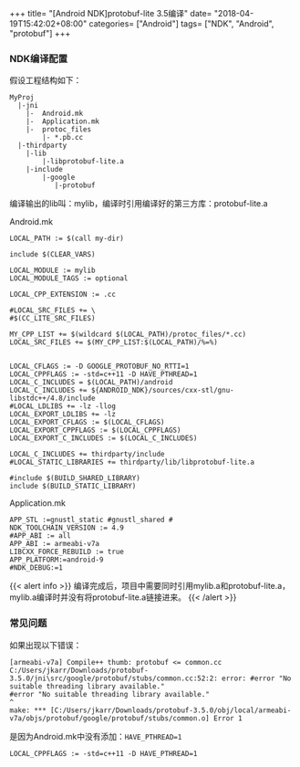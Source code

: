 +++
title= "[Android NDK]protobuf-lite 3.5编译"
date= "2018-04-19T15:42:02+08:00"
categories= ["Android"]
tags= ["NDK", "Android", "protobuf"]
+++

### NDK编译配置

假设工程结构如下：

    MyProj
      |-jni
        |-  Android.mk
        |-  Application.mk
        |-  protoc_files
            |- *.pb.cc
      |-thirdparty
        |-lib
            |-libprotobuf-lite.a
        |-include
            |-google
               |-protobuf

编译输出的lib叫：mylib，编译时引用编译好的第三方库：protobuf-lite.a
               
Android.mk
    
    LOCAL_PATH := $(call my-dir) 

    include $(CLEAR_VARS)  
      
    LOCAL_MODULE := mylib
    LOCAL_MODULE_TAGS := optional  
      
    LOCAL_CPP_EXTENSION := .cc  
      
    #LOCAL_SRC_FILES += \
    #$(CC_LITE_SRC_FILES)                                         

    MY_CPP_LIST += $(wildcard $(LOCAL_PATH)/protoc_files/*.cc)
    LOCAL_SRC_FILES += $(MY_CPP_LIST:$(LOCAL_PATH)/%=%)


    LOCAL_CFLAGS := -D GOOGLE_PROTOBUF_NO_RTTI=1
    LOCAL_CPPFLAGS := -std=c++11 -D HAVE_PTHREAD=1
    LOCAL_C_INCLUDES = $(LOCAL_PATH)/android
    LOCAL_C_INCLUDES += ${ANDROID_NDK}/sources/cxx-stl/gnu-        libstdc++/4.8/include
    #LOCAL_LDLIBS += -lz -llog
    LOCAL_EXPORT_LDLIBS += -lz
    LOCAL_EXPORT_CFLAGS := $(LOCAL_CFLAGS)
    LOCAL_EXPORT_CPPFLAGS := $(LOCAL_CPPFLAGS)
    LOCAL_EXPORT_C_INCLUDES := $(LOCAL_C_INCLUDES)

    LOCAL_C_INCLUDES += thirdparty/include
    #LOCAL_STATIC_LIBRARIES += thirdparty/lib/libprotobuf-lite.a

    #include $(BUILD_SHARED_LIBRARY)
    include $(BUILD_STATIC_LIBRARY)

Application.mk

    APP_STL :=gnustl_static #gnustl_shared # 
    NDK_TOOLCHAIN_VERSION := 4.9
    #APP_ABI := all
    APP_ABI := armeabi-v7a
    LIBCXX_FORCE_REBUILD := true
    APP_PLATFORM:=android-9
    #NDK_DEBUG:=1
    
{{< alert info >}}
编译完成后，项目中需要同时引用mylib.a和protobuf-lite.a，mylib.a编译时并没有将protobuf-lite.a链接进来。
{{< /alert >}}

### 常见问题

如果出现以下错误：

    [armeabi-v7a] Compile++ thumb: protobuf <= common.cc
    C:/Users/jkarr/Downloads/protobuf-
    3.5.0/jni\src/google/protobuf/stubs/common.cc:52:2: error: #error "No 
    suitable threading library available."
    #error "No suitable threading library available."
    ^
    make: *** [C:/Users/jkarr/Downloads/protobuf-3.5.0/obj/local/armeabi-
    v7a/objs/protobuf/google/protobuf/stubs/common.o] Error 1

是因为Android.mk中没有添加：`HAVE_PTHREAD=1`

    LOCAL_CPPFLAGS := -std=c++11 -D HAVE_PTHREAD=1
